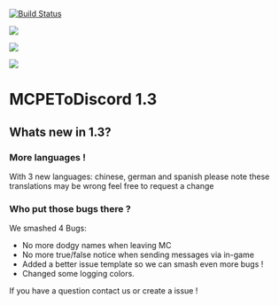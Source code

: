 [![Build Status](https://travis-ci.org/jackthehack21/MCPEToDiscord.svg?branch=master)](https://travis-ci.org/jackthehack21/MCPEToDiscord)

[![](https://poggit.pmmp.io/shield.state/MCPEToDiscord)](https://poggit.pmmp.io/p/MCPEToDiscord)

[![](https://poggit.pmmp.io/shield.api/MCPEToDiscord)](https://poggit.pmmp.io/p/MCPEToDiscord)

[![](https://poggit.pmmp.io/shield.dl.total/MCPEToDiscord)](https://poggit.pmmp.io/p/MCPEToDiscord)

# MCPEToDiscord 1.3

## Whats new in 1.3?

### More languages !
With 3 new languages: chinese, german and spanish
please note these translations may be wrong feel free to request a change

### Who put those bugs there ?
We smashed 4 Bugs:
- No more dodgy names when leaving MC
- No more true/false notice when sending messages via in-game
- Added a better issue template so we can smash even more bugs !
- Changed some logging colors.

If you have a question contact us or create a issue !
